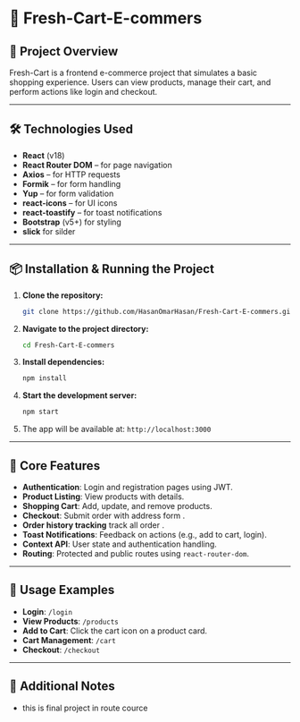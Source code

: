 

# 🛒 Fresh-Cart-E-commers 





## 📖 Project Overview

Fresh-Cart is a frontend e-commerce project that simulates a basic shopping experience. Users can view products, manage their cart, and perform actions like login and checkout.

---

## 🛠️ Technologies Used


* **React** (v18)
* **React Router DOM** – for page navigation
* **Axios** – for HTTP requests
* **Formik** – for form handling
* **Yup** – for form validation
* **react-icons** – for UI icons
* **react-toastify** – for toast notifications
* **Bootstrap** (v5+) for styling
* **slick** for silder


---

## 📦 Installation & Running the Project

1. **Clone the repository:**

   ```bash
   git clone https://github.com/HasanOmarHasan/Fresh-Cart-E-commers.git
   ```

2. **Navigate to the project directory:**

   ```bash
   cd Fresh-Cart-E-commers
   ```

3. **Install dependencies:**

   ```bash
   npm install
   ```

4. **Start the development server:**

   ```bash
   npm start
   ```

5. The app will be available at: `http://localhost:3000`

---


## 🔑 Core Features 

* **Authentication**: Login and registration pages using JWT.
* **Product Listing**: View products with details.
* **Shopping Cart**: Add, update, and remove products.
* **Checkout**: Submit order with address form .
* **Order history tracking** track all order .
* **Toast Notifications**: Feedback on actions (e.g., add to cart, login).
* **Context API**: User state and authentication handling.
* **Routing**: Protected and public routes using `react-router-dom`.

---

## 🧪 Usage Examples

* **Login**: `/login`
* **View Products**: `/products`
* **Add to Cart**: Click the cart icon on a product card.
* **Cart Management**: `/cart`
* **Checkout**: `/checkout`

---

## 📝 Additional Notes

* this is final project in route cource 




